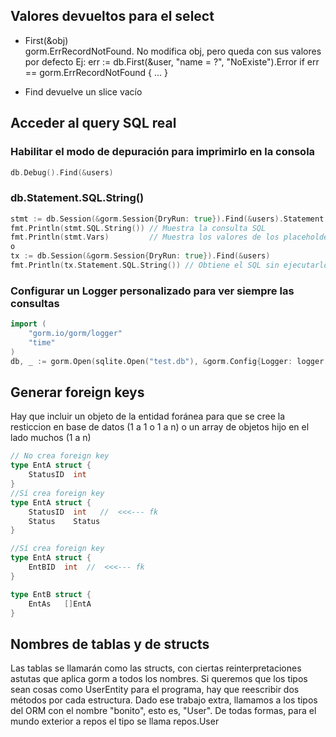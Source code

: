 

## Valores devueltos para el select
- First(&obj)    
    gorm.ErrRecordNotFound.
    No modifica obj, pero queda con sus valores por defecto
    Ej:
    err := db.First(&user, "name = ?", "NoExiste").Error
	if err == gorm.ErrRecordNotFound { ... }

- Find
    devuelve un slice vacío

## Acceder al query SQL real
### Habilitar el modo de depuración para imprimirlo en la consola
```go
db.Debug().Find(&users)
```
### db.Statement.SQL.String()
```go
stmt := db.Session(&gorm.Session{DryRun: true}).Find(&users).Statement
fmt.Println(stmt.SQL.String()) // Muestra la consulta SQL
fmt.Println(stmt.Vars)         // Muestra los valores de los placeholders
o
tx := db.Session(&gorm.Session{DryRun: true}).Find(&users)
fmt.Println(tx.Statement.SQL.String()) // Obtiene el SQL sin ejecutarlo
```
### Configurar un Logger personalizado para ver siempre las consultas
```go
import (
    "gorm.io/gorm/logger"
    "time"
)
db, _ := gorm.Open(sqlite.Open("test.db"), &gorm.Config{Logger: logger.Default.LogMode(logger.Info),})
```


## Generar foreign keys

Hay que incluir un objeto de la entidad foránea para que se cree la resticcion en base de datos (1 a 1 o 1 a n) o un array de objetos hijo en el lado muchos (1 a n)
  
``` go
// No crea foreign key  
type EntA struct {
    StatusID  int 
}
//Sí crea foreign key  
type EntA struct {
    StatusID  int   //  <<<--- fk
    Status    Status
}

//Sí crea foreign key  
type EntA struct {
    EntBID  int  //  <<<--- fk
}

type EntB struct {
    EntAs   []EntA
}
```

## Nombres de tablas y de structs
Las tablas se llamarán como las structs, con ciertas reinterpretaciones astutas que aplica gorm a todos los nombres. Si queremos que los tipos sean cosas como UserEntity para el programa, hay que reescribir dos métodos por cada estructura. Dado ese trabajo extra, llamamos a los tipos del ORM con el nombre "bonito", esto es, "User". De todas formas, para el mundo exterior a repos el tipo se llama repos.User